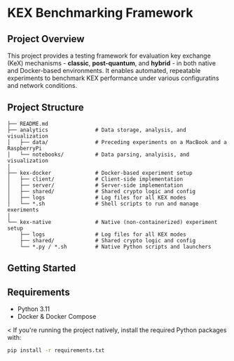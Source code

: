 # KEX Benchmarking Framework
## Project Overview
This project provides a testing framework for evaluation key exchange (KeX) mechanisms - **classic**, **post-quantum**, and **hybrid** - in both native and Docker-based environments. It enables automated, repeatable experiments to benchmark KEX performance under various configuratins and network conditions.

## Project Structure

```
├── README.md
├── analytics               # Data storage, analysis, and visualization
│   ├── data/               # Preceding experiments on a MacBook and a RaspberryPi
│   └── notebooks/          # Data parsing, analyisis, and visualization
│
├── kex-docker              # Docker-based experiment setup
│   ├── client/             # Client-side implementation
│   ├── server/             # Server-side implementation
│   ├── shared/             # Shared crypto logic and config
│   ├── logs                # Log files for all KEX modes
│   └── *.sh                # Shell scripts to run and manage exeriments
│
└── kex-native              # Native (non-containerized) experiment setup
    ├── logs                # Log files for all KEX modes
    ├── shared/             # Shared crypto logic and config
    └── *.py / *.sh         # Native Python scripts and launchers
```

## Getting Started

## Requirements
 - Python 3.11
 - Docker & Docker Compose

 < If you're running the project natively, install the required Python packages with:
 ```bash
 pip install -r requirements.txt
 ```








